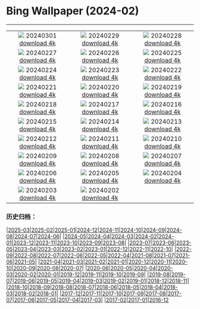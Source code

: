# Bing Wallpaper (2024-02)
**************
| | | |
| :----: | :----: | :----: |
| ![](https://www.bing.com/th?id=OHR.LeapingSquirrel_EN-CA7454002692_1920x1080.jpg) 20240301 [download 4k](https://www.bing.com/th?id=OHR.LeapingSquirrel_EN-CA7454002692_UHD.jpg) | ![](https://www.bing.com/th?id=OHR.BamburghCastleUK_EN-CA8209720771_1920x1080.jpg) 20240229 [download 4k](https://www.bing.com/th?id=OHR.BamburghCastleUK_EN-CA8209720771_UHD.jpg) | ![](https://www.bing.com/th?id=OHR.PolarBearCubs_EN-CA5276612628_1920x1080.jpg) 20240228 [download 4k](https://www.bing.com/th?id=OHR.PolarBearCubs_EN-CA5276612628_UHD.jpg) |
| ![](https://www.bing.com/th?id=OHR.GrandCanyonWinter_EN-CA4125464970_1920x1080.jpg) 20240227 [download 4k](https://www.bing.com/th?id=OHR.GrandCanyonWinter_EN-CA4125464970_UHD.jpg) | ![](https://www.bing.com/th?id=OHR.MtPrevostDuncan_EN-CA3290198869_1920x1080.jpg) 20240226 [download 4k](https://www.bing.com/th?id=OHR.MtPrevostDuncan_EN-CA3290198869_UHD.jpg) | ![](https://www.bing.com/th?id=OHR.AlmondBloom_EN-CA1288392326_1920x1080.jpg) 20240225 [download 4k](https://www.bing.com/th?id=OHR.AlmondBloom_EN-CA1288392326_UHD.jpg) |
| ![](https://www.bing.com/th?id=OHR.HaghartsinMonastery_EN-CA4755376213_1920x1080.jpg) 20240224 [download 4k](https://www.bing.com/th?id=OHR.HaghartsinMonastery_EN-CA4755376213_UHD.jpg) | ![](https://www.bing.com/th?id=OHR.BrightonBoxes_EN-CA0231330528_1920x1080.jpg) 20240223 [download 4k](https://www.bing.com/th?id=OHR.BrightonBoxes_EN-CA0231330528_UHD.jpg) | ![](https://www.bing.com/th?id=OHR.YosemiteFirefall_EN-CA1150407623_1920x1080.jpg) 20240222 [download 4k](https://www.bing.com/th?id=OHR.YosemiteFirefall_EN-CA1150407623_UHD.jpg) |
| ![](https://www.bing.com/th?id=OHR.PeakDistrictNP_EN-CA0602730401_1920x1080.jpg) 20240221 [download 4k](https://www.bing.com/th?id=OHR.PeakDistrictNP_EN-CA0602730401_UHD.jpg) | ![](https://www.bing.com/th?id=OHR.TajoRiver_EN-CA7817370984_1920x1080.jpg) 20240220 [download 4k](https://www.bing.com/th?id=OHR.TajoRiver_EN-CA7817370984_UHD.jpg) | ![](https://www.bing.com/th?id=OHR.DominicaWhales_EN-CA6901378196_1920x1080.jpg) 20240219 [download 4k](https://www.bing.com/th?id=OHR.DominicaWhales_EN-CA6901378196_UHD.jpg) |
| ![](https://www.bing.com/th?id=OHR.HalbinselJasmund_EN-CA5327600383_1920x1080.jpg) 20240218 [download 4k](https://www.bing.com/th?id=OHR.HalbinselJasmund_EN-CA5327600383_UHD.jpg) | ![](https://www.bing.com/th?id=OHR.BackyardBird_EN-CA9775079263_1920x1080.jpg) 20240217 [download 4k](https://www.bing.com/th?id=OHR.BackyardBird_EN-CA9775079263_UHD.jpg) | ![](https://www.bing.com/th?id=OHR.HippopotamusDay_EN-CA3448449315_1920x1080.jpg) 20240216 [download 4k](https://www.bing.com/th?id=OHR.HippopotamusDay_EN-CA3448449315_UHD.jpg) |
| ![](https://www.bing.com/th?id=OHR.BowingCrane_EN-CA2979553656_1920x1080.jpg) 20240215 [download 4k](https://www.bing.com/th?id=OHR.BowingCrane_EN-CA2979553656_UHD.jpg) | ![](https://www.bing.com/th?id=OHR.MarignyBeads_EN-CA1889405550_1920x1080.jpg) 20240214 [download 4k](https://www.bing.com/th?id=OHR.MarignyBeads_EN-CA1889405550_UHD.jpg) | ![](https://www.bing.com/th?id=OHR.GiantTortoise_EN-CA0647448469_1920x1080.jpg) 20240213 [download 4k](https://www.bing.com/th?id=OHR.GiantTortoise_EN-CA0647448469_UHD.jpg) |
| ![](https://www.bing.com/th?id=OHR.FolegandrosGreece_EN-CA9478453572_1920x1080.jpg) 20240212 [download 4k](https://www.bing.com/th?id=OHR.FolegandrosGreece_EN-CA9478453572_UHD.jpg) | ![](https://www.bing.com/th?id=OHR.ChineseNYParade_EN-CA8193422091_1920x1080.jpg) 20240211 [download 4k](https://www.bing.com/th?id=OHR.ChineseNYParade_EN-CA8193422091_UHD.jpg) | ![](https://www.bing.com/th?id=OHR.PegadungRocks_EN-CA1944880628_1920x1080.jpg) 20240210 [download 4k](https://www.bing.com/th?id=OHR.PegadungRocks_EN-CA1944880628_UHD.jpg) |
| ![](https://www.bing.com/th?id=OHR.MtHoodOregon_EN-CA4458868395_1920x1080.jpg) 20240209 [download 4k](https://www.bing.com/th?id=OHR.MtHoodOregon_EN-CA4458868395_UHD.jpg) | ![](https://www.bing.com/th?id=OHR.StJamesPool_EN-CA4005235851_1920x1080.jpg) 20240208 [download 4k](https://www.bing.com/th?id=OHR.StJamesPool_EN-CA4005235851_UHD.jpg) | ![](https://www.bing.com/th?id=OHR.LakeTahoeRock_EN-CA0439655696_1920x1080.jpg) 20240207 [download 4k](https://www.bing.com/th?id=OHR.LakeTahoeRock_EN-CA0439655696_UHD.jpg) |
| ![](https://www.bing.com/th?id=OHR.WesternMonarchs_EN-CA8984177502_1920x1080.jpg) 20240206 [download 4k](https://www.bing.com/th?id=OHR.WesternMonarchs_EN-CA8984177502_UHD.jpg) | ![](https://www.bing.com/th?id=OHR.DevetashkaCave_EN-CA8463876587_1920x1080.jpg) 20240205 [download 4k](https://www.bing.com/th?id=OHR.DevetashkaCave_EN-CA8463876587_UHD.jpg) | ![](https://www.bing.com/th?id=OHR.VeniceCarnival_EN-CA6952595952_1920x1080.jpg) 20240204 [download 4k](https://www.bing.com/th?id=OHR.VeniceCarnival_EN-CA6952595952_UHD.jpg) |
| ![](https://www.bing.com/th?id=OHR.AlpineMarmot_EN-CA0148441892_1920x1080.jpg) 20240203 [download 4k](https://www.bing.com/th?id=OHR.AlpineMarmot_EN-CA0148441892_UHD.jpg) | ![](https://www.bing.com/th?id=OHR.PolarBearResting_EN-CA5363891860_1920x1080.jpg) 20240202 [download 4k](https://www.bing.com/th?id=OHR.PolarBearResting_EN-CA5363891860_UHD.jpg) |  |

### 历史归档：

|[2025-03](bing/2025-03/2025-03.md)|[2025-02](bing/2025-02/2025-02.md)|[2025-01](bing/2025-01/2025-01.md)|[2024-12](bing/2024-12/2024-12.md)|[2024-11](bing/2024-11/2024-11.md)|[2024-10](bing/2024-10/2024-10.md)|[2024-09](bing/2024-09/2024-09.md)|[2024-08](bing/2024-08/2024-08.md)|[2024-07](bing/2024-07/2024-07.md)|[2024-06](bing/2024-06/2024-06.md)|
|[2024-05](bing/2024-05/2024-05.md)|[2024-04](bing/2024-04/2024-04.md)|[2024-03](bing/2024-03/2024-03.md)|[2024-02](bing/2024-02/2024-02.md)|[2024-01](bing/2024-01/2024-01.md)|[2023-12](bing/2023-12/2023-12.md)|[2023-11](bing/2023-11/2023-11.md)|[2023-10](bing/2023-10/2023-10.md)|[2023-09](bing/2023-09/2023-09.md)|[2023-08](bing/2023-08/2023-08.md)|
|[2023-07](bing/2023-07/2023-07.md)|[2023-06](bing/2023-06/2023-06.md)|[2023-05](bing/2023-05/2023-05.md)|[2023-04](bing/2023-04/2023-04.md)|[2023-03](bing/2023-03/2023-03.md)|[2023-02](bing/2023-02/2023-02.md)|[2023-01](bing/2023-01/2023-01.md)|[2022-12](bing/2022-12/2022-12.md)|[2022-11](bing/2022-11/2022-11.md)|[2022-10](bing/2022-10/2022-10.md)|
|[2022-09](bing/2022-09/2022-09.md)|[2022-08](bing/2022-08/2022-08.md)|[2022-07](bing/2022-07/2022-07.md)|[2022-06](bing/2022-06/2022-06.md)|[2022-05](bing/2022-05/2022-05.md)|[2022-04](bing/2022-04/2022-04.md)|[2021-08](bing/2021-08/2021-08.md)|[2021-07](bing/2021-07/2021-07.md)|[2021-06](bing/2021-06/2021-06.md)|[2021-05](bing/2021-05/2021-05.md)|
|[2021-04](bing/2021-04/2021-04.md)|[2021-03](bing/2021-03/2021-03.md)|[2021-02](bing/2021-02/2021-02.md)|[2021-01](bing/2021-01/2021-01.md)|[2020-12](bing/2020-12/2020-12.md)|[2020-11](bing/2020-11/2020-11.md)|[2020-10](bing/2020-10/2020-10.md)|[2020-09](bing/2020-09/2020-09.md)|[2020-08](bing/2020-08/2020-08.md)|[2020-07](bing/2020-07/2020-07.md)|
|[2020-06](bing/2020-06/2020-06.md)|[2020-05](bing/2020-05/2020-05.md)|[2020-04](bing/2020-04/2020-04.md)|[2020-03](bing/2020-03/2020-03.md)|[2020-02](bing/2020-02/2020-02.md)|[2020-01](bing/2020-01/2020-01.md)|[2019-12](bing/2019-12/2019-12.md)|[2019-11](bing/2019-11/2019-11.md)|[2019-10](bing/2019-10/2019-10.md)|[2019-09](bing/2019-09/2019-09.md)|
|[2019-08](bing/2019-08/2019-08.md)|[2019-07](bing/2019-07/2019-07.md)|[2019-06](bing/2019-06/2019-06.md)|[2019-05](bing/2019-05/2019-05.md)|[2019-04](bing/2019-04/2019-04.md)|[2019-03](bing/2019-03/2019-03.md)|[2019-02](bing/2019-02/2019-02.md)|[2019-01](bing/2019-01/2019-01.md)|[2018-12](bing/2018-12/2018-12.md)|[2018-11](bing/2018-11/2018-11.md)|
|[2018-10](bing/2018-10/2018-10.md)|[2018-09](bing/2018-09/2018-09.md)|[2018-08](bing/2018-08/2018-08.md)|[2018-07](bing/2018-07/2018-07.md)|[2018-06](bing/2018-06/2018-06.md)|[2018-05](bing/2018-05/2018-05.md)|[2018-04](bing/2018-04/2018-04.md)|[2018-03](bing/2018-03/2018-03.md)|[2018-02](bing/2018-02/2018-02.md)|[2018-01](bing/2018-01/2018-01.md)|
|[2017-12](bing/2017-12/2017-12.md)|[2017-11](bing/2017-11/2017-11.md)|[2017-10](bing/2017-10/2017-10.md)|[2017-09](bing/2017-09/2017-09.md)|[2017-08](bing/2017-08/2017-08.md)|[2017-07](bing/2017-07/2017-07.md)|[2017-06](bing/2017-06/2017-06.md)|[2017-05](bing/2017-05/2017-05.md)|[2017-04](bing/2017-04/2017-04.md)|[2017-03](bing/2017-03/2017-03.md)|
|[2017-02](bing/2017-02/2017-02.md)|[2017-01](bing/2017-01/2017-01.md)|[2016-12](bing/2016-12/2016-12.md)